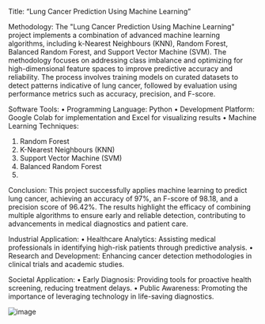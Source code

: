 Title: “Lung Cancer Prediction Using Machine Learning”

Methodology:
The "Lung Cancer Prediction Using Machine Learning" project implements a combination of advanced machine learning algorithms, including k-Nearest Neighbours (KNN), Random Forest, Balanced Random Forest, and Support Vector Machine (SVM). The methodology focuses on addressing class imbalance and optimizing for high-dimensional feature spaces to improve predictive accuracy and reliability. The process involves training models on curated datasets to detect patterns indicative of lung cancer, followed by evaluation using performance metrics such as accuracy, precision, and F-score.

Software Tools:
•	Programming Language: Python
•	Development Platform: Google Colab for implementation and Excel for visualizing results
•	Machine Learning Techniques: 
1.	Random Forest
2.	K-Nearest Neighbours (KNN)
3.	Support Vector Machine (SVM)
4.	Balanced Random Forest
5.	
Conclusion:
This project successfully applies machine learning to predict lung cancer, achieving an accuracy of 97%, an F-score of 98.18, and a precision score of 96.42%. The results highlight the efficacy of combining multiple algorithms to ensure early and reliable detection, contributing to advancements in medical diagnostics and patient care.

Industrial Application:
•	Healthcare Analytics: Assisting medical professionals in identifying high-risk patients through predictive analysis.
•	Research and Development: Enhancing cancer detection methodologies in clinical trials and academic studies.

Societal Application:
•	Early Diagnosis: Providing tools for proactive health screening, reducing treatment delays.
•	Public Awareness: Promoting the importance of leveraging technology in life-saving diagnostics.

![image](https://github.com/deekshamahesh/Lung-Cancer-Prediction/assets/122089660/8730f49c-1851-4064-89f5-18796619e23a)

